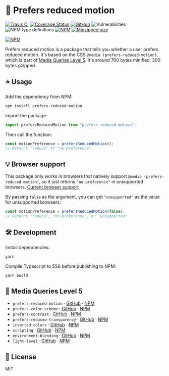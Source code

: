 # 🙅 Prefers reduced motion

[![Travis CI](https://img.shields.io/travis/AnandChowdhary/prefers-reduced-motion.svg)](https://travis-ci.org/AnandChowdhary/prefers-reduced-motion)
[![Coverage Status](https://coveralls.io/repos/github/AnandChowdhary/prefers-reduced-motion/badge.svg?branch=master)](https://coveralls.io/github/AnandChowdhary/prefers-reduced-motion?branch=master)
[![GitHub](https://img.shields.io/github/license/anandchowdhary/prefers-reduced-motion.svg)](https://github.com/AnandChowdhary/prefers-reduced-motion/blob/master/LICENSE)
![Vulnerabilities](https://img.shields.io/snyk/vulnerabilities/github/AnandChowdhary/prefers-reduced-motion.svg)
![NPM type definitions](https://img.shields.io/npm/types/prefers-reduced-motion.svg)
[![NPM](https://img.shields.io/npm/v/prefers-reduced-motion.svg)](https://www.npmjs.com/package/prefers-reduced-motion)
[![Minzipped size](https://img.shields.io/bundlephobia/minzip/prefers-reduced-motion.svg)](https://www.npmjs.com/package/prefers-reduced-motion)

[![NPM](https://nodei.co/npm/prefers-reduced-motion.png)](https://www.npmjs.com/package/prefers-reduced-motion)

Prefers reduced motion is a package that tells you whether a user prefers reduced motion. It's based on the CSS `@media (prefers-reduced-motion)`, which is part of [Media Queries Level 5](https://drafts.csswg.org/mediaqueries-5/). It's around 700 bytes minified, 300 bytes gzipped.

## ⭐ Usage

Add the dependency from NPM:

```bash
npm install prefers-reduced-motion
```

Import the package:

```js
import prefersReducedMotion from "prefers-reduced-motion";
```

Then call the function:

```js
const motionPreference = prefersReducedMotion();
// Returns "reduce" or "no-preference"
```

## 💡 Browser support

This package only works in browsers that natively support `@media (prefers-reduced-motion)`, so it just returns `"no-preference"` in unsupported browsers. [Current browser support](https://caniuse.com/#feat=prefers-reduced-motion)

By passing `false` as the argument, you can get `"unsupported"` as the value for unsupported browsers:

```js
const motionPreference = prefersReducedMotion(false);
// Returns "reduce", "no-preference", or "unsupported"
```

## 🛠️ Development

Install dependencies:

```bash
yarn
```

Compile Typescript to ES6 before publishing to NPM:

```bash
yarn build
```

## 📀 Media Queries Level 5

- `prefers-reduced-motion` · [GitHub](https://github.com/AnandChowdhary/prefers-reduced-motion) · [NPM](https://www.npmjs.com/package/prefers-reduced-motion)
- `prefers-color-scheme` · [GitHub](https://github.com/AnandChowdhary/prefers-color-scheme) · [NPM](https://www.npmjs.com/package/prefers-color-scheme)
- `prefers-contrast` · [GitHub](https://github.com/AnandChowdhary/prefers-contrast) · [NPM](https://www.npmjs.com/package/prefers-contrast)
- `prefers-reduced-transparency` · [GitHub](https://github.com/AnandChowdhary/prefers-reduced-transparency) · [NPM](https://www.npmjs.com/package/prefers-reduced-transparency)
- `inverted-colors` · [GitHub](https://github.com/AnandChowdhary/inverted-colors) · [NPM](https://www.npmjs.com/package/inverted-colors)
- `scripting` · [GitHub](https://github.com/AnandChowdhary/scripting) · [NPM](https://www.npmjs.com/package/scripting)
- `environment-blending` · [GitHub](https://github.com/AnandChowdhary/environment-blending) · [NPM](https://www.npmjs.com/package/environment-blending)
- `light-level` · [GitHub](https://github.com/AnandChowdhary/light-level) · [NPM](https://www.npmjs.com/package/light-level)

## 📝 License

MIT
